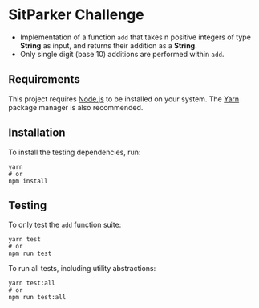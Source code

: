 # SitParker Challenge

* Implementation of a function `add` that takes n positive integers of type **String** as input, and returns their addition as a **String**.
* Only single digit (base 10) additions are performed within `add`.

## Requirements

This project requires [Node.js](https://nodejs.org/en/)  to be installed on your system.
The [Yarn](https://yarnpkg.com/en/) package manager is also recommended.

## Installation

To install the testing dependencies, run:

```
yarn
# or
npm install
```   
## Testing

To only test the `add` function suite:

```
yarn test
# or
npm run test
```

To run all tests, including utility abstractions:

```
yarn test:all
# or
npm run test:all
```
